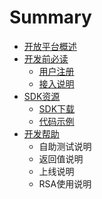 # Summary

* [开放平台概述](README.md)
* [开发前必读](chapter1.md)
   * [用户注册](yonghuzhuce.md)
   * [接入说明](jierushuoming.md)
* [SDK资源](sdkziyuan_md.md)
   * [SDK下载](sdkxiazai.md)
   * [代码示例](dai_ma_shi_li.md)
* [开发帮助](kai_fa_bang_zhu.md)
   * 自助测试说明
   * 返回值说明
   * 上线说明
   * RSA使用说明

